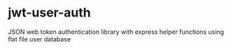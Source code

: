 # jwt-user-auth
JSON web token authentication library with express helper functions using flat file user database
